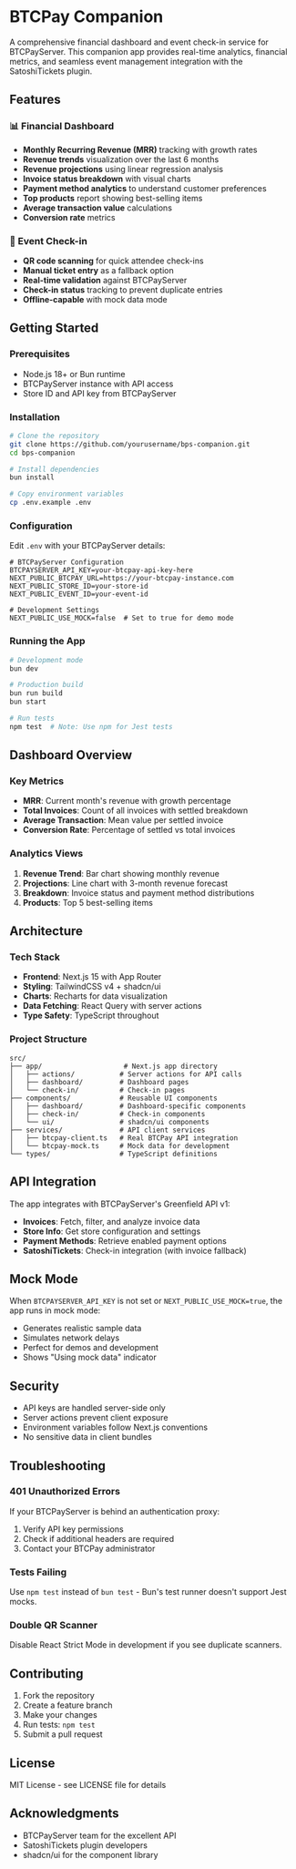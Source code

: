 # BTCPay Companion

A comprehensive financial dashboard and event check-in service for BTCPayServer. This companion app provides real-time analytics, financial metrics, and seamless event management integration with the SatoshiTickets plugin.

## Features

### 📊 Financial Dashboard
- **Monthly Recurring Revenue (MRR)** tracking with growth rates
- **Revenue trends** visualization over the last 6 months
- **Revenue projections** using linear regression analysis
- **Invoice status breakdown** with visual charts
- **Payment method analytics** to understand customer preferences
- **Top products** report showing best-selling items
- **Average transaction value** calculations
- **Conversion rate** metrics

### 🎫 Event Check-in
- **QR code scanning** for quick attendee check-ins
- **Manual ticket entry** as a fallback option
- **Real-time validation** against BTCPayServer
- **Check-in status** tracking to prevent duplicate entries
- **Offline-capable** with mock data mode

## Getting Started

### Prerequisites
- Node.js 18+ or Bun runtime
- BTCPayServer instance with API access
- Store ID and API key from BTCPayServer

### Installation

```bash
# Clone the repository
git clone https://github.com/yourusername/bps-companion.git
cd bps-companion

# Install dependencies
bun install

# Copy environment variables
cp .env.example .env
```

### Configuration

Edit `.env` with your BTCPayServer details:

```env
# BTCPayServer Configuration
BTCPAYSERVER_API_KEY=your-btcpay-api-key-here
NEXT_PUBLIC_BTCPAY_URL=https://your-btcpay-instance.com
NEXT_PUBLIC_STORE_ID=your-store-id
NEXT_PUBLIC_EVENT_ID=your-event-id

# Development Settings
NEXT_PUBLIC_USE_MOCK=false  # Set to true for demo mode
```

### Running the App

```bash
# Development mode
bun dev

# Production build
bun run build
bun start

# Run tests
npm test  # Note: Use npm for Jest tests
```

## Dashboard Overview

### Key Metrics
- **MRR**: Current month's revenue with growth percentage
- **Total Invoices**: Count of all invoices with settled breakdown
- **Average Transaction**: Mean value per settled invoice
- **Conversion Rate**: Percentage of settled vs total invoices

### Analytics Views
1. **Revenue Trend**: Bar chart showing monthly revenue
2. **Projections**: Line chart with 3-month revenue forecast
3. **Breakdown**: Invoice status and payment method distributions
4. **Products**: Top 5 best-selling items

## Architecture

### Tech Stack
- **Frontend**: Next.js 15 with App Router
- **Styling**: TailwindCSS v4 + shadcn/ui
- **Charts**: Recharts for data visualization
- **Data Fetching**: React Query with server actions
- **Type Safety**: TypeScript throughout

### Project Structure
```
src/
├── app/                    # Next.js app directory
│   ├── actions/           # Server actions for API calls
│   ├── dashboard/         # Dashboard pages
│   └── check-in/          # Check-in pages
├── components/            # Reusable UI components
│   ├── dashboard/         # Dashboard-specific components
│   ├── check-in/          # Check-in components
│   └── ui/                # shadcn/ui components
├── services/              # API client services
│   ├── btcpay-client.ts   # Real BTCPay API integration
│   └── btcpay-mock.ts     # Mock data for development
└── types/                 # TypeScript definitions
```

## API Integration

The app integrates with BTCPayServer's Greenfield API v1:
- **Invoices**: Fetch, filter, and analyze invoice data
- **Store Info**: Get store configuration and settings
- **Payment Methods**: Retrieve enabled payment options
- **SatoshiTickets**: Check-in integration (with invoice fallback)

## Mock Mode

When `BTCPAYSERVER_API_KEY` is not set or `NEXT_PUBLIC_USE_MOCK=true`, the app runs in mock mode:
- Generates realistic sample data
- Simulates network delays
- Perfect for demos and development
- Shows "Using mock data" indicator

## Security

- API keys are handled server-side only
- Server actions prevent client exposure
- Environment variables follow Next.js conventions
- No sensitive data in client bundles

## Troubleshooting

### 401 Unauthorized Errors
If your BTCPayServer is behind an authentication proxy:
1. Verify API key permissions
2. Check if additional headers are required
3. Contact your BTCPay administrator

### Tests Failing
Use `npm test` instead of `bun test` - Bun's test runner doesn't support Jest mocks.

### Double QR Scanner
Disable React Strict Mode in development if you see duplicate scanners.

## Contributing

1. Fork the repository
2. Create a feature branch
3. Make your changes
4. Run tests: `npm test`
5. Submit a pull request

## License

MIT License - see LICENSE file for details

## Acknowledgments

- BTCPayServer team for the excellent API
- SatoshiTickets plugin developers
- shadcn/ui for the component library